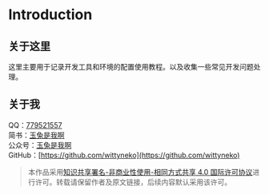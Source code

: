 # Introduction

## 关于这里

这里主要用于记录开发工具和环境的配置使用教程。以及收集一些常见开发问题处理。

## 关于我

QQ：[779521557](tencent://message/?Menu=yes&uin=779521557&Service=300&sigT=t)  
简书：[玉兔是我啊](https://www.jianshu.com/u/4025214b6abd)  
公众号：[玉兔是我啊](https://www.jianshu.com/u/4025214b6abd)  
GitHub：[https://github.com/wittyneko](https://github.com/wittyneko)

> 本作品采用[知识共享署名-非商业性使用-相同方式共享 4.0 国际许可协议](http://creativecommons.org/licenses/by-nc-sa/4.0/)进行许可。转载请保留作者及原文链接，后续内容默认采用该许可。



